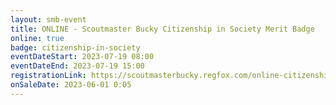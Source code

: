 ```yaml
---
layout: smb-event
title: ONLINE - Scoutmaster Bucky Citizenship in Society Merit Badge
online: true
badge: citizenship-in-society
eventDateStart: 2023-07-19 08:00
eventDateEnd: 2023-07-19 15:00
registrationLink: https://scoutmasterbucky.regfox.com/online-citizenship-in-society-merit-badge---2023-07-19
onSaleDate: 2023-06-01 0:05
---
```

